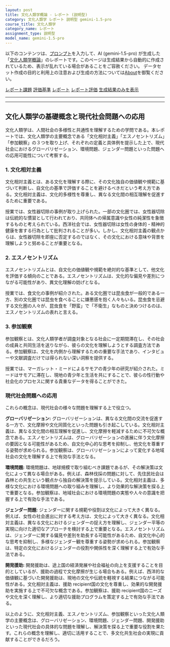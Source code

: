 ```yaml
---
layout: post
title: 文化人類学概論 - レポート (説明型)
category: 文化人類学 レポート 説明型 gemini-1.5-pro
course_title: 文化人類学
category_name: レポート
assignment_type: 説明型
model_name: gemini-1.5-pro
---
```


以下のコンテンツは、[プロンプト](https://github.com/takedatoshiyuki/synthetic_assignments/tree/main/generated/文化人類学/gemini-1.5-pro/prompt_レポート-説明型.md)を入力して、AI (gemini-1.5-pro) が生成した「[文化人類学概論](/contents/文化人類学/)」のレポートです。このページは生成結果から自動的に作成されているため、表示が乱れている場合があることをご容赦ください。
データセット作成の目的と利用上の注意および生成の方法については[About](/About)を御覧ください。

[レポート課題](../レポート課題-説明型)
[評価基準](../評価基準-説明型)
[レポート](../レポート-説明型)
[レポート評価](../レポート評価-説明型)
[生成結果のみを表示](https://github.com/takedatoshiyuki/synthetic_assignments/tree/main/generated/文化人類学/gemini-1.5-pro/レポート-説明型.md)
  

***
***
  
## 文化人類学の基礎概念と現代社会問題への応用

文化人類学は、人間社会の多様性と共通性を理解するための学問である。本レポートでは、文化人類学の主要概念である「文化相対主義」「エスノセントリズム」「参加観察」の３つを取り上げ、それぞれの定義と具体例を提示した上で、現代社会におけるグローバリゼーション、環境問題、ジェンダー問題といった問題への応用可能性について考察する。

### 1. 文化相対主義

文化相対主義とは、ある文化を理解する際に、その文化独自の価値観や規範に基づいて判断し、自文化の基準で評価することを避けるべきだという考え方である。文化相対主義は、文化的多様性を尊重し、異なる文化間の相互理解を促進するために重要である。

授業では、女性器切除の事例が取り上げられた。一部の文化圏では、女性器切除は伝統的な慣習として行われており、共同体への帰属意識や女性の純潔性を象徴するものと考えられている。西洋社会では、女性器切除は女性の身体的・精神的健康を害する行為として批判されることが多い。しかし、文化相対主義の観点からは、女性器切除を即座に否定するのではなく、その文化における意味や背景を理解しようと努めることが重要となる。

### 2. エスノセントリズム

エスノセントリズムとは、自文化の価値観や規範を絶対的な基準として、他文化を評価する傾向のことである。エスノセントリズムは、文化的な偏見や差別につながる可能性があり、異文化理解の妨げとなる。

授業では、食文化の事例が紹介された。ある文化圏では昆虫食が一般的である一方、別の文化圏では昆虫を食べることに嫌悪感を抱く人々もいる。昆虫食を忌避する文化圏の人々が、昆虫食を「野蛮」で「不衛生」なものと決めつけるのは、エスノセントリズムの表れと言える。

### 3. 参加観察

参加観察とは、文化人類学者が調査対象となる社会に一定期間滞在し、その社会の成員と共同生活を送りながら、彼らの文化を理解しようとする調査方法である。参加観察は、文化を内側から理解するための重要な手法であり、インタビューや文献調査だけでは得られない深い洞察を提供する。

授業では、マーガレット・ミードによるサモアの青少年の研究が紹介された。ミードはサモアに滞在し、現地の青少年と生活を共にすることで、彼らの性行動や社会化のプロセスに関する貴重なデータを得ることができた。

### 現代社会問題への応用

これらの概念は、現代社会の様々な問題を理解する上で役立つ。

**グローバリゼーション:** グローバリゼーションは、異なる文化間の交流を促進する一方で、文化摩擦や文化同質化といった問題も引き起こしている。文化相対主義は、異なる文化間の相互理解を促進し、文化摩擦を軽減するために不可欠な概念である。エスノセントリズムは、グローバリゼーションの進展に伴う文化摩擦の要因となる可能性があるため、自文化中心的な思考を抑制し、他文化を尊重する姿勢が求められる。参加観察は、グローバリゼーションによって変化する地域社会の文化を理解する上で有効な手法となる。

**環境問題:** 環境問題は、地球規模で取り組むべき課題であるが、その解決策は文化によって異なる場合がある。例えば、森林伐採の問題に対して、先住民社会は森林との共生という観点から独自の解決策を提示している。文化相対主義は、多様な文化における環境問題への取り組みを理解し、より効果的な解決策を探る上で重要となる。参加観察は、地域社会における環境問題の実態や人々の意識を把握する上で有効な手法である。

**ジェンダー問題:** ジェンダーに関する規範や役割は文化によって大きく異なる。例えば、女性の社会進出に対する考え方は、文化によって大きく異なる。文化相対主義は、異なる文化におけるジェンダーの捉え方を理解し、ジェンダー平等の実現に向けた適切なアプローチを検討する上で重要となる。エスノセントリズムは、ジェンダーに関する偏見や差別を助長する可能性があるため、自文化中心的な思考を抑制し、多様なジェンダー観を尊重する姿勢が求められる。参加観察は、特定の文化におけるジェンダーの役割や関係性を深く理解する上で有効な手法である。

**開発援助:** 開発援助は、途上国の経済発展や社会福祉の向上を支援することを目的としているが、援助の過程で文化摩擦が生じる場合もある。例えば、西洋的な価値観に基づいた開発援助は、現地の文化や伝統を軽視する結果につながる可能性がある。文化相対主義は、援助 recipient国の文化を尊重し、効果的な開発援助を実施する上で不可欠な概念である。参加観察は、援助 recipient国のニーズや文化を深く理解し、より適切な援助プログラムを策定する上で有効な手法である。


以上のように、文化相対主義、エスノセントリズム、参加観察といった文化人類学の主要概念は、グローバリゼーション、環境問題、ジェンダー問題、開発援助といった現代社会の具体的な問題を理解し、解決策を探る上で重要な役割を果たす。これらの概念を理解し、適切に活用することで、多文化共生社会の実現に貢献することができるだろう。
